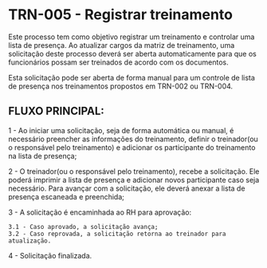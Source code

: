 # TRN-005 - Registrar treinamento #

Este processo tem como objetivo registrar um treinamento e controlar uma lista de presença.
Ao atualizar cargos da matriz de treinamento, uma solicitação deste processo deverá ser aberta automaticamente
para que os funcionários possam ser treinados de acordo com os documentos.

Esta solicitação pode ser aberta de forma manual para um controle de lista de presença nos treinamentos propostos
em TRN-002 ou TRN-004.

## FLUXO PRINCIPAL: ##

1 - Ao iniciar uma solicitação, seja de forma automática ou manual, é necessário preencher as informações
do treinamento, definir o treinador(ou o responsável pelo treinamento) e adicionar os participante do treinamento na lista de presença;

2 - O treinador(ou o responsável pelo treinamento), recebe a solicitação. Ele poderá imprimir a lista de presença e adicionar
novos participante caso seja necessário. Para avançar com a solicitação, ele deverá anexar a
lista de presença escaneada e preenchida;

3 - A solicitação é encaminhada ao RH para aprovação:

    3.1 - Caso aprovado, a solicitação avança;
    3.2 - Caso reprovada, a solicitação retorna ao treinador para atualização.

4 - Solicitação finalizada.